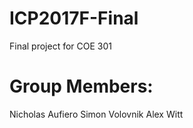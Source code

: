 # ICP2017F-Final
Final project for COE 301

# Group Members:
Nicholas Aufiero
Simon Volovnik
Alex Witt

